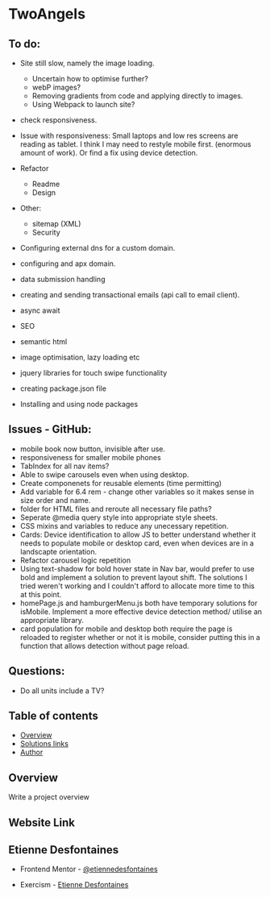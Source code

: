 # TwoAngels

## To do:

- Site still slow, namely the image loading.

  - Uncertain how to optimise further?
  - webP images?
  - Removing gradients from code and applying directly to images.
  - Using Webpack to launch site?

- check responsiveness.
- Issue with responsiveness: Small laptops and low res screens are reading as tablet.
  I think I may need to restyle mobile first. (enormous amount of work).
  Or find a fix using device detection.
- Refactor

  - Readme
  - Design

- Other:

  - sitemap (XML)
  - Security

- Configuring external dns for a custom domain.
- configuring and apx domain.
- data submission handling
- creating and sending transactional emails (api call to email client).
- async await
- SEO
- semantic html
- image optimisation, lazy loading etc
- jquery libraries for touch swipe functionality
- creating package.json file
- Installing and using node packages

## Issues - GitHub:

- mobile book now button, invisible after use.
- responsiveness for smaller mobile phones
- TabIndex for all nav items?
- Able to swipe carousels even when using desktop.
- Create componenets for reusable elements (time permitting)
- Add variable for 6.4 rem - change other variables so it makes sense in size order and name.
- folder for HTML files and reroute all necessary file paths?
- Seperate @media query style into appropriate style sheets.
- CSS mixins and variables to reduce any unecessary repetition.
- Cards: Device identification to allow JS to better understand whether it needs to populate mobile or desktop card, even when devices are in a landscapte orientation.
- Refactor carousel logic repetition
- Using text-shadow for bold hover state in Nav bar, would prefer to use bold and implement a solution to prevent layout shift. The solutions I tried weren't working and I couldn't afford to allocate more time to this at this point.
- homePage.js and hamburgerMenu.js both have temporary solutions for isMobile. Implement a more effective device detection method/ utilise an appropriate library.
- card population for mobile and desktop both require the page is reloaded to register whether or not it is mobile, consider putting this in a function that allows detection without page reload.

## Questions:

- Do all units include a TV?

## Table of contents

- [Overview](#overview)
- [Solutions links](#links)
- [Author](#etienne-desfontaines)

## Overview

Write a project overview

## Website Link

## Etienne Desfontaines

- Frontend Mentor - [@etiennedesfontaines](https://www.frontendmentor.io/profile/etiennedesfontaines)

- Exercism - [Etienne Desfontaines](https://exercism.io/profiles/etiennedesfontaines)
